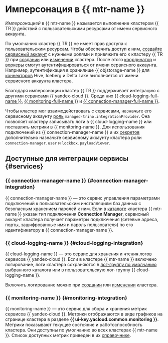 # Имперсонация в {{ mtr-name }}

_Имперсонацией_ в {{ mtr-name }} называется выполнение кластером {{ TR }} действий с пользовательскими ресурсами от имени сервисного аккаунта.

По умолчанию кластер {{ TR }} не имеет прав доступа к пользовательским ресурсам. Чтобы обеспечить доступ к ним, [создайте сервисный аккаунт](../../iam/operations/sa/create.md#create-sa) с нужными ролями и привяжите его к кластеру {{ TR }} при [создании](../operations/cluster-create.md#create-cluster) или [изменении](../operations/cluster-update.md#change-sa) кластера. После этого [координатор](index.md#coordinator) и [воркеры](index.md#workers) смогут аутентифицироваться от имени сервисного аккаунта. Например, аутентификация в хранилище {{ objstorage-name }} для [коннекторов](index.md#connector) Hive, Iceberg и Delta Lake выполняется от имени сервисного аккаунта кластера.

Благодаря имперсонации кластер {{ TR }} поддерживает интеграцию с другими сервисами {{ yandex-cloud }}. Среди них [{{ cloud-logging-full-name }}](../../logging/index.yaml), [{{ monitoring-full-name }}](../../monitoring/concepts/index.md) и [{{ connection-manager-full-name }}](../../metadata-hub/concepts/connection-manager.md).

Чтобы кластер мог взаимодействовать с сервисами, назначьте его сервисному аккаунту [роль](../security.md#managed-trino-integrationProvider) `managed-trino.integrationProvider`. Она позволяет кластеру записывать логи в {{ cloud-logging-name }} или поставлять метрики в {{ monitoring-name }}. Для использования подключений из {{ connection-manager-name }} и их [секретов](../../metadata-hub/concepts/secret.md) дополнительно назначьте сервисному аккаунту кластера роли `connection-manager.user` и `lockbox.payloadViewer`.

## Доступные для интеграции сервисы {#services}

### {{ connection-manager-name }} {#connection-manager-integration}

{{ connection-manager-name }} — это сервис управления параметрами подключений к пользовательским инсталляциям баз данных с безопасным хранением паролей к ним. Если в [каталоге](index.md#catalog) кластера {{ mtr-name }} указан тип подключения **Connection Manager**, сервисный аккаунт кластера получает параметры подключения (сетевые адреса, порты, зашифрованные имя и пароль пользователя) по его идентификатору в {{ connection-manager-name }}.

### {{ cloud-logging-name }} {#cloud-logging-integration}

{{ cloud-logging-name }} — это сервис для хранения и чтения логов сервисов {{ yandex-cloud }}. Если в кластере {{ mtr-name }} включено логирование, логи кластера сохраняются в [лог-группу по умолчанию](../../logging/concepts/log-group.md) выбранного каталога или в пользовательскую лог-группу {{ cloud-logging-name }}.

Включить логирование можно при [создании](../operations/cluster-create.md) или [изменении](../operations/cluster-update.md#change-additional-settings) кластера.

### {{ monitoring-name }} {#monitoring-integration}

{{ monitoring-name }} — это сервис для сбора и хранения метрик сервисов {{ yandex-cloud }}. Метрики отображаются в виде графиков на странице кластера в разделе **{{ ui-key.yacloud.common.monitoring }}**. Метрики показывают текущее состояние и работоспособность кластера. Они доступны по умолчанию во всех кластерах {{ mtr-name }}. Список доступных метрик приведен в их [справочнике](../metrics.md).
